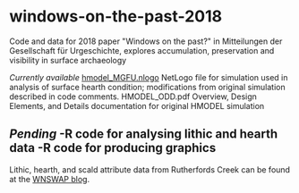 # windows-on-the-past-2018
Code and data for 2018 paper "Windows on the past?" in Mitteilungen der Gesellschaft für Urgeschichte, explores accumulation, preservation and visibility in surface archaeology

*Currently available*
[hmodel_MGFU.nlogo](https://github.com/b-davies/windows-on-the-past-2018/blob/master/hmodel_MGFU.nlogo) NetLogo file for simulation used in analysis of surface hearth condition; modifications from original simulation described in code comments.
HMODEL_ODD.pdf Overview, Design Elements, and Details documentation for original HMODEL simulation

*Pending*
-R code for analysing lithic and hearth data
-R code for producing graphics
-

Lithic, hearth, and scald attribute data from Rutherfords Creek can be found at the [WNSWAP blog](http://wnswap.blogs.auckland.ac.nz/data/rutherfords-creek/).
